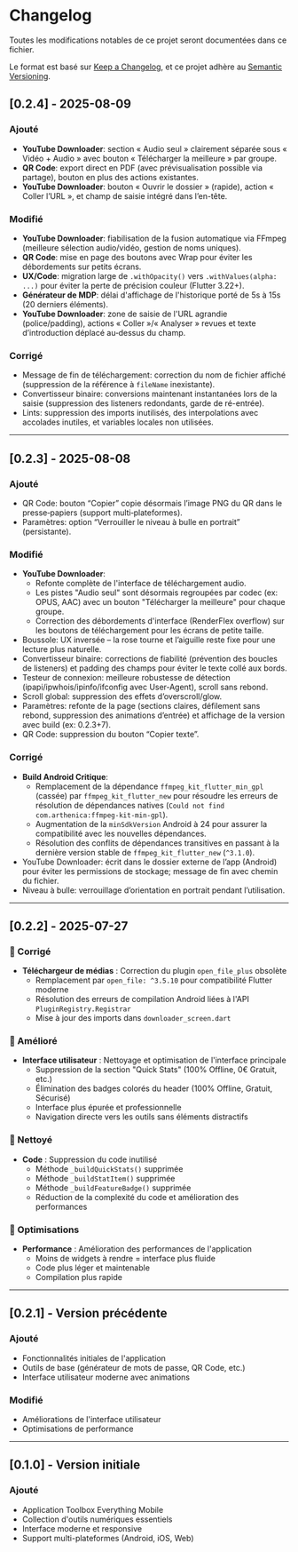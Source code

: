 # Changelog

Toutes les modifications notables de ce projet seront documentées dans ce fichier.

Le format est basé sur [Keep a Changelog](https://keepachangelog.com/fr/1.0.0/),
et ce projet adhère au [Semantic Versioning](https://semver.org/spec/v2.0.0.html).

## [0.2.4] - 2025-08-09

### Ajouté
- **YouTube Downloader**: section « Audio seul » clairement séparée sous « Vidéo + Audio » avec bouton « Télécharger la meilleure » par groupe.
- **QR Code**: export direct en PDF (avec prévisualisation possible via partage), bouton en plus des actions existantes.
- **YouTube Downloader**: bouton « Ouvrir le dossier » (rapide), action « Coller l’URL », et champ de saisie intégré dans l’en-tête.

### Modifié
- **YouTube Downloader**: fiabilisation de la fusion automatique via FFmpeg (meilleure sélection audio/vidéo, gestion de noms uniques).
- **QR Code**: mise en page des boutons avec Wrap pour éviter les débordements sur petits écrans.
- **UX/Code**: migration large de `.withOpacity()` vers `.withValues(alpha: ...)` pour éviter la perte de précision couleur (Flutter 3.22+).
- **Générateur de MDP**: délai d'affichage de l'historique porté de 5s à 15s (20 derniers éléments).
- **YouTube Downloader**: zone de saisie de l'URL agrandie (police/padding), actions « Coller »/« Analyser » revues et texte d’introduction déplacé au‑dessus du champ.

### Corrigé
- Message de fin de téléchargement: correction du nom de fichier affiché (suppression de la référence à `fileName` inexistante).
- Convertisseur binaire: conversions maintenant instantanées lors de la saisie (suppression des listeners redondants, garde de ré-entrée).
- Lints: suppression des imports inutilisés, des interpolations avec accolades inutiles, et variables locales non utilisées.

---

## [0.2.3] - 2025-08-08

### Ajouté
- QR Code: bouton “Copier” copie désormais l’image PNG du QR dans le presse‑papiers (support multi‑plateformes).
- Paramètres: option “Verrouiller le niveau à bulle en portrait” (persistante).

### Modifié
- **YouTube Downloader**:
    - Refonte complète de l'interface de téléchargement audio.
    - Les pistes "Audio seul" sont désormais regroupées par codec (ex: OPUS, AAC) avec un bouton "Télécharger la meilleure" pour chaque groupe.
    - Correction des débordements d'interface (RenderFlex overflow) sur les boutons de téléchargement pour les écrans de petite taille.
- Boussole: UX inversée – la rose tourne et l’aiguille reste fixe pour une lecture plus naturelle.
- Convertisseur binaire: corrections de fiabilité (prévention des boucles de listeners) et padding des champs pour éviter le texte collé aux bords.
- Testeur de connexion: meilleure robustesse de détection (ipapi/ipwhois/ipinfo/ifconfig avec User‑Agent), scroll sans rebond.
- Scroll global: suppression des effets d’overscroll/glow.
- Paramètres: refonte de la page (sections claires, défilement sans rebond, suppression des animations d’entrée) et affichage de la version avec build (ex: 0.2.3+7).
- QR Code: suppression du bouton “Copier texte”.

### Corrigé
- **Build Android Critique**:
    - Remplacement de la dépendance `ffmpeg_kit_flutter_min_gpl` (cassée) par `ffmpeg_kit_flutter_new` pour résoudre les erreurs de résolution de dépendances natives (`Could not find com.arthenica:ffmpeg-kit-min-gpl`).
    - Augmentation de la `minSdkVersion` Android à 24 pour assurer la compatibilité avec les nouvelles dépendances.
    - Résolution des conflits de dépendances transitives en passant à la dernière version stable de `ffmpeg_kit_flutter_new` (`^3.1.0`).
- YouTube Downloader: écrit dans le dossier externe de l’app (Android) pour éviter les permissions de stockage; message de fin avec chemin du fichier.
- Niveau à bulle: verrouillage d’orientation en portrait pendant l’utilisation.

---

## [0.2.2] - 2025-07-27

### 🔧 Corrigé
- **Téléchargeur de médias** : Correction du plugin `open_file_plus` obsolète
  - Remplacement par `open_file: ^3.5.10` pour compatibilité Flutter moderne
  - Résolution des erreurs de compilation Android liées à l'API `PluginRegistry.Registrar`
  - Mise à jour des imports dans `downloader_screen.dart`

### 🎨 Amélioré
- **Interface utilisateur** : Nettoyage et optimisation de l'interface principale
  - Suppression de la section "Quick Stats" (100% Offline, 0€ Gratuit, etc.)
  - Élimination des badges colorés du header (100% Offline, Gratuit, Sécurisé)
  - Interface plus épurée et professionnelle
  - Navigation directe vers les outils sans éléments distractifs

### 🧹 Nettoyé
- **Code** : Suppression du code inutilisé
  - Méthode `_buildQuickStats()` supprimée
  - Méthode `_buildStatItem()` supprimée  
  - Méthode `_buildFeatureBadge()` supprimée
  - Réduction de la complexité du code et amélioration des performances

### 📱 Optimisations
- **Performance** : Amélioration des performances de l'application
  - Moins de widgets à rendre = interface plus fluide
  - Code plus léger et maintenable
  - Compilation plus rapide

---

## [0.2.1] - Version précédente

### Ajouté
- Fonctionnalités initiales de l'application
- Outils de base (générateur de mots de passe, QR Code, etc.)
- Interface utilisateur moderne avec animations

### Modifié
- Améliorations de l'interface utilisateur
- Optimisations de performance

---

## [0.1.0] - Version initiale

### Ajouté
- Application Toolbox Everything Mobile
- Collection d'outils numériques essentiels
- Interface moderne et responsive
- Support multi-plateformes (Android, iOS, Web)
